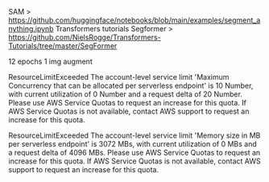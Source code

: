 SAM > https://github.com/huggingface/notebooks/blob/main/examples/segment_anything.ipynb
Transformers tutorials Segformer > https://github.com/NielsRogge/Transformers-Tutorials/tree/master/SegFormer

12 epochs
1 img augment

ResourceLimitExceeded
The account-level service limit 'Maximum Concurrency that can be allocated per serverless endpoint' is 10 Number, with current utilization of 0 Number and a request delta of 20 Number. Please use AWS Service Quotas to request an increase for this quota. If AWS Service Quotas is not available, contact AWS support to request an increase for this quota.

ResourceLimitExceeded
The account-level service limit 'Memory size in MB per serverless endpoint' is 3072 MBs, with current utilization of 0 MBs and a request delta of 4096 MBs. Please use AWS Service Quotas to request an increase for this quota. If AWS Service Quotas is not available, contact AWS support to request an increase for this quota.